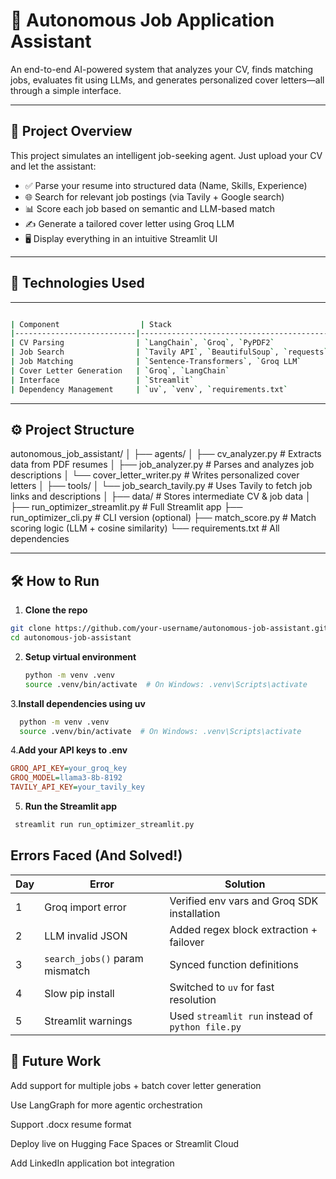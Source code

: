 
# 🤖 Autonomous Job Application Assistant

An end-to-end AI-powered system that analyzes your CV, finds matching jobs, evaluates fit using LLMs, and generates personalized cover letters—all through a simple interface.

---

## 📌 Project Overview

This project simulates an intelligent job-seeking agent. Just upload your CV and let the assistant:

- ✅ Parse your resume into structured data (Name, Skills, Experience)
- 🌐 Search for relevant job postings (via Tavily + Google search)
- 📊 Score each job based on semantic and LLM-based match
- ✍️ Generate a tailored cover letter using Groq LLM
- 🖥️ Display everything in an intuitive Streamlit UI

---

## 🧠 Technologies Used
---
```bash

| Component                  | Stack                                    |
|---------------------------|------------------------------------------|
| CV Parsing                | `LangChain`, `Groq`, `PyPDF2`            |
| Job Search                | `Tavily API`, `BeautifulSoup`, `requests`|
| Job Matching              | `Sentence-Transformers`, `Groq LLM`      |
| Cover Letter Generation   | `Groq`, `LangChain`                      |
| Interface                 | `Streamlit`                              |
| Dependency Management     | `uv`, `venv`, `requirements.txt`         |
```
---

## ⚙️ Project Structure
autonomous_job_assistant/
│
├── agents/
│ ├── cv_analyzer.py # Extracts data from PDF resumes
│ ├── job_analyzer.py # Parses and analyzes job descriptions
│ └── cover_letter_writer.py # Writes personalized cover letters
│
├── tools/
│ └── job_search_tavily.py # Uses Tavily to fetch job links and descriptions
│
├── data/ # Stores intermediate CV & job data
│
├── run_optimizer_streamlit.py # Full Streamlit app
├── run_optimizer_cli.py # CLI version (optional)
├── match_score.py # Match scoring logic (LLM + cosine similarity)
└── requirements.txt # All dependencies

---

## 🛠️ How to Run

1. **Clone the repo**

```bash
git clone https://github.com/your-username/autonomous-job-assistant.git
cd autonomous-job-assistant
```
2. **Setup virtual environment**
   ```bash
   python -m venv .venv
   source .venv/bin/activate  # On Windows: .venv\Scripts\activate
   ```
3.**Install dependencies using uv**
 ```bash
   python -m venv .venv
   source .venv/bin/activate  # On Windows: .venv\Scripts\activate
   ```
4.**Add your API keys to .env**
```ini 
GROQ_API_KEY=your_groq_key
GROQ_MODEL=llama3-8b-8192
TAVILY_API_KEY=your_tavily_key

```
5. **Run the Streamlit app**
  ```bash
   streamlit run run_optimizer_streamlit.py
   ```
## Errors Faced (And Solved!)
| Day | Error                          | Solution                                         |
| --- | ------------------------------ | ------------------------------------------------ |
| 1   | Groq import error              | Verified env vars and Groq SDK installation      |
| 2   | LLM invalid JSON               | Added regex block extraction + failover          |
| 3   | `search_jobs()` param mismatch | Synced function definitions                      |
| 4   | Slow pip install               | Switched to `uv` for fast resolution             |
| 5   | Streamlit warnings             | Used `streamlit run` instead of `python file.py` |

## 🌱 Future Work
Add support for multiple jobs + batch cover letter generation

Use LangGraph for more agentic orchestration

Support .docx resume format

Deploy live on Hugging Face Spaces or Streamlit Cloud

Add LinkedIn application bot integration
   


